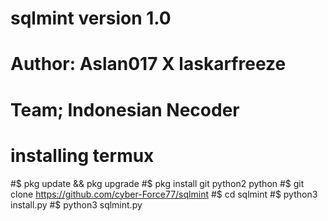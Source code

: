 # sqlmint version 1.0
# Author: Aslan017 X laskarfreeze
# Team; Indonesian Necoder
# installing termux

#$ pkg update && pkg upgrade
#$ pkg install git python2 python
#$ git clone https://github.com/cyber-Force77/sqlmint
#$ cd sqlmint
#$ python3 install.py
#$ python3 sqlmint.py
